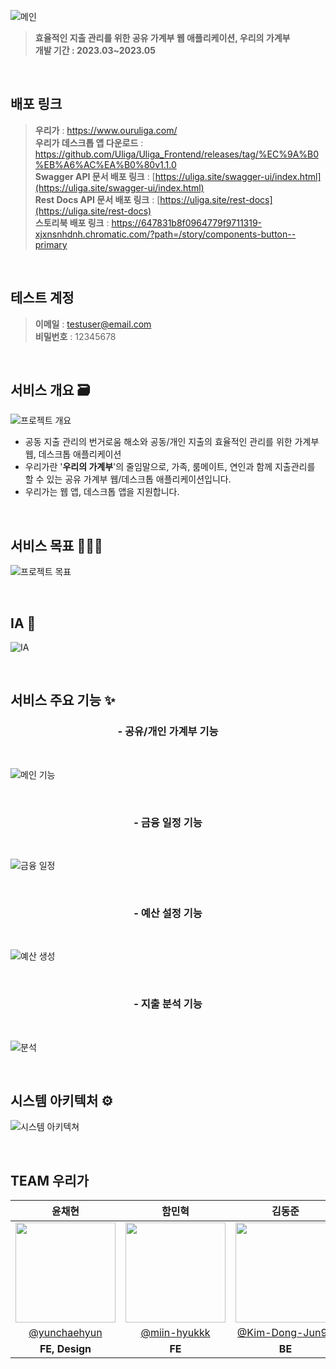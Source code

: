 ![메인](https://github.com/Uliga/Uliga_Frontend/assets/79246447/27ae04c1-a81e-4108-90e9-9096022d1226)

> **효율적인 지출 관리를 위한 공유 가계부 웹 애플리케이션, 우리의 가계부**
> <br/>
> **개발 기간 : 2023.03~2023.05**

<br/>

## 배포 링크

> **우리가** : https://www.ouruliga.com/
> <br/>
> **우리가 데스크톱 앱 다운로드** : https://github.com/Uliga/Uliga_Frontend/releases/tag/%EC%9A%B0%EB%A6%AC%EA%B0%80v1.1.0
> <br/>
> **Swagger API 문서 배포 링크** : [https://uliga.site/swagger-ui/index.html](https://uliga.site/swagger-ui/index.html)
> <br/>
> **Rest Docs API 문서 배포 링크** : [https://uliga.site/rest-docs](https://uliga.site/rest-docs)
> <br/>
> **스토리북 배포 링크** : https://647831b8f0964779f9711319-xjxnsnhdnh.chromatic.com/?path=/story/components-button--primary


<br/>

## 테스트 계정

> **이메일** : testuser@email.com
> <br/>
> **비밀번호** : 12345678

<br/>

## 서비스 개요 🗃️

![프로젝트 개요](https://github.com/Uliga/Uliga_Frontend/assets/79246447/543d3b6a-65d8-4529-b584-a34cf78fadf8)

- 공동 지출 관리의 번거로움 해소와 공동/개인 지출의 효율적인 관리를 위한 가계부 웹, 데스크톱 애플리케이션
- 우리가란 '**우리의 가계부**'의 줄임말으로, 가족, 룸메이트, 연인과 함께 지출관리를 할 수 있는 공유 가계부 웹/데스크톱 애플리케이션입니다.
- 우리가는 웹 앱, 데스크톱 앱을 지원합니다.

<br/>

## 서비스 목표 👩🏻‍💻

![프로젝트 목표](https://github.com/Uliga/Uliga_Frontend/assets/79246447/91534b96-306e-4991-b735-7bc8e8dce9e7)

<br/>

## IA 📝

![IA](https://github.com/Uliga/Uliga_Frontend/assets/79246447/2014674a-2105-417f-be4b-d085969b72b8)

<br/>

## 서비스 주요 기능 ✨

<h3 align="center">- 공유/개인 가계부 기능</h3>

<br/>

![메인 기능](https://github.com/Uliga/Uliga_Frontend/assets/79246447/6f94f815-4023-4e5e-b5e0-b92ed0383070)

<br/>

<h3 align="center">- 금융 일정 기능</h3>

<br/>

![금융 일정](https://github.com/Uliga/Uliga_Frontend/assets/79246447/988693b0-2e64-4dc7-9bf3-d712f19d9144)

<br/>

<h3 align="center">- 예산 설정 기능</h3>

<br/>

![예산 생성](https://github.com/Uliga/Uliga_Frontend/assets/79246447/407e5ea8-c40b-4f0b-ab6c-7c853261d61c)

<br/>

<h3 align="center">- 지출 분석 기능</h3>

<br/>

![분석](https://github.com/Uliga/Uliga_Frontend/assets/79246447/eb2b4bda-4a4b-4eb7-bf24-d59db97e1d1d)

<br/>


## 시스템 아키텍처 **⚙️**
![시스템 아키텍쳐](https://github.com/Uliga/.github/assets/79246447/b948b1b9-9f0a-44c5-9fe9-02d8c8bd93af)

<br/>

## TEAM 우리가

|                                      윤채현                                       |                                       함민혁                                        |                                      김동준                                       |
|:------------------------------------------------------------------------------:|:--------------------------------------------------------------------------------:|:------------------------------------------------------------------------------:|
| <img width="160px" src="https://avatars.githubusercontent.com/u/79246447?v=4"> | <img width="160px" src="https://avatars.githubusercontent.com/u/97940568?v=4" /> | <img width="160px" src="https://avatars.githubusercontent.com/u/95599193?v=4"> |
|                 [@yunchaehyun](https://github.com/yunchaehyun)                 |                  [@miin-hyukkk](https://github.com/miin-hyukkk)                  |              [@Kim-Dong-Jun99](https://github.com/Kim-Dong-Jun99)              |
|                                   **FE, Design**                                   |                                      **FE**                                      |                                     **BE**                                     |
